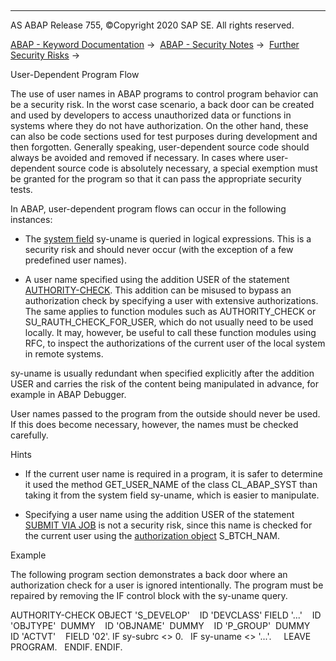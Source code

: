   

* * *

AS ABAP Release 755, ©Copyright 2020 SAP SE. All rights reserved.

[ABAP - Keyword Documentation](https://help.sap.com/doc/abapdocu_755_index_htm/7.55/en-US/abenabap.htm) →  [ABAP - Security Notes](https://help.sap.com/doc/abapdocu_755_index_htm/7.55/en-US/abenabap_security.htm) →  [Further Security Risks](https://help.sap.com/doc/abapdocu_755_index_htm/7.55/en-US/abenother_programming_scrty.htm) → 

User-Dependent Program Flow

The use of user names in ABAP programs to control program behavior can be a security risk. In the worst case scenario, a back door can be created and used by developers to access unauthorized data or functions in systems where they do not have authorization. On the other hand, these can also be code sections used for test purposes during development and then forgotten. Generally speaking, user-dependent source code should always be avoided and removed if necessary. In cases where user-dependent source code is absolutely necessary, a special exemption must be granted for the program so that it can pass the appropriate security tests.

In ABAP, user-dependent program flows can occur in the following instances:

-   The [system field](https://help.sap.com/doc/abapdocu_755_index_htm/7.55/en-US/abensystem_field_glosry.htm "Glossary Entry") sy-uname is queried in logical expressions. This is a security risk and should never occur (with the exception of a few predefined user names).

-   A user name specified using the addition USER of the statement [AUTHORITY-CHECK](https://help.sap.com/doc/abapdocu_755_index_htm/7.55/en-US/abapauthority-check.htm). This addition can be misused to bypass an authorization check by specifying a user with extensive authorizations. The same applies to function modules such as AUTHORITY\_CHECK or SU\_RAUTH\_CHECK\_FOR\_USER, which do not usually need to be used locally. It may, however, be useful to call these function modules using RFC, to inspect the authorizations of the current user of the local system in remote systems.

sy-uname is usually redundant when specified explicitly after the addition USER and carries the risk of the content being manipulated in advance, for example in ABAP Debugger.

User names passed to the program from the outside should never be used. If this does become necessary, however, the names must be checked carefully.

Hints

-   If the current user name is required in a program, it is safer to determine it used the method GET\_USER\_NAME of the class CL\_ABAP\_SYST than taking it from the system field sy-uname, which is easier to manipulate.

-   Specifying a user name using the addition USER of the statement [SUBMIT VIA JOB](https://help.sap.com/doc/abapdocu_755_index_htm/7.55/en-US/abapsubmit_via_job.htm) is not a security risk, since this name is checked for the current user using the [authorization object](https://help.sap.com/doc/abapdocu_755_index_htm/7.55/en-US/abenauthorization_object_glosry.htm "Glossary Entry") S\_BTCH\_NAM.

Example

The following program section demonstrates a back door where an authorization check for a user is ignored intentionally. The program must be repaired by removing the IF control block with the sy-uname query.

AUTHORITY-CHECK OBJECT 'S\_DEVELOP'
   ID 'DEVCLASS' FIELD '...'
   ID 'OBJTYPE'  DUMMY
   ID 'OBJNAME'  DUMMY
   ID 'P\_GROUP'  DUMMY
   ID 'ACTVT'    FIELD '02'.
IF sy-subrc <> 0.
  IF sy-uname <> '...'.
    LEAVE PROGRAM.
  ENDIF.
ENDIF.